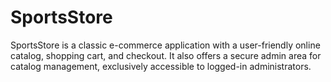 # SportsStore
SportsStore is a classic e-commerce application with a user-friendly online catalog, shopping cart, and checkout. It also offers a secure admin area for catalog management, exclusively accessible to logged-in administrators.

